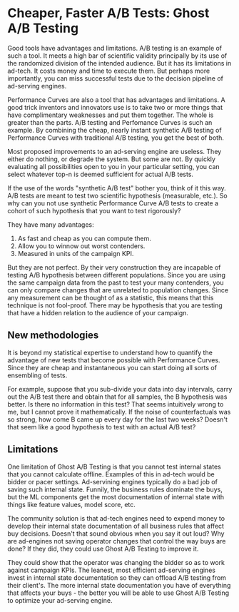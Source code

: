 # Cheaper, Faster A/B Tests: Ghost A/B Testing

Good tools have advantages and limitations. A/B testing is an example
of such a tool.  It meets a high bar of scientific validity
principally by its use of the randomized division of the intended
audience. But it has its limitations in ad-tech. It costs money and
time to execute them. But perhaps more importantly, you can miss
successful tests due to the decision pipeline of ad-serving engines.

Performance Curves are also a tool that has advantages and
limitations. A good trick inventors and innovators use is to take two
or more things that have complimentary weaknesses and put them
together. The whole is greater than the parts.  A/B testing and
Perfomance Curves is such an example. By combining the cheap, nearly
instant synthetic A/B testing of Performance Curves with traditional
A/B testing, you get the best of both.

Most proposed improvements to an ad-serving engine are useless. They
either do nothing, or degrade the system. But some are not. By quickly
evaluating all possibilities open to you in your particular setting,
you can select whatever top-n is deemed sufficient for actual A/B
tests.

If the use of the words "synthetic A/B test" bother you, think of it
this way. A/B tests are meant to test two scientific hypothesis
(measurable, etc.). So why can you not use synthetic Performance Curve
A/B tests to create a cohort of such hypothesis that you want to test
rigorously?

They have many advantages: 
1. As fast and cheap as you can compute
them. 
2. Allow you to winnow out worst contenders.
3. Measured in units of the campaign KPI.

But they are not perfect. By their very construction they are
incapable of testing A/B hypothesis between different populations.
Since you are using the same campaign data from the past to test your
many contenders, you can only compare changes that are unrelated to
population changes. Since any measurement can be thought of as a
statistic, this means that this technique is not fool-proof. There may
be hypothesis that you are testing that have a hidden relation to the
audience of your campaign.

## New methodologies

It is beyond my statistical expertise to understand how to quantify
the advantage of new tests that become possible with Performance
Curves. Since they are cheap and instantaneous you can start doing all
sorts of ensembling of tests.

For example, suppose that you sub-divide your data into day intervals,
carry out the A/B test there and obtain that for all samples, the B
hypothesis was better. Is there no information in this test? That
seems intuitively wrong to me, but I cannot prove it mathematically.
If the noise of counterfactuals was so strong, how come B came up
every day for the last two weeks? Doesn't that seem like a good
hypothesis to test with an actual A/B test?

## Limitations

One limitation of Ghost A/B Testing is that you cannot test internal
states that you cannot calculate offline. Examples of this in ad-tech
would be bidder or pacer settings. Ad-servining engines typically do
a bad job of saving such internal state. Funnily, the business rules
dominate the buys, but the ML components get the most documentation
of internal state with things like feature values, model score, etc.

The community solution is that ad-tech engines need to expend money
to develop their internal state documentation of all business rules
that affect buy decisions. Doesn't that sound obvious when you say it
out loud? Why are ad-engines not saving operator changes that control
the way buys are done? If they did, they could use Ghost A/B Testing
to improve it.

They could show that the operator was changing the bidder so as to
work against campaign KPIs. The leanest, most efficient ad-serving
engines invest in internal state documentation so they can offload
A/B testing from their client's. The more internal state documentation
you have of everything that affects your buys - the better you will
be able to use Ghost A/B Testing to optimize your ad-serving engine.